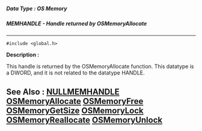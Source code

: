 ##### Data Type : OS Memory
##### MEMHANDLE - Handle returned by OSMemoryAllocate
---
```
#include <global.h>
```
**Description :**

This handle is returned by the OSMemoryAllocate function.  This datatype is a 
DWORD, and it is not related to the datatype HANDLE.

**See Also :**
[NULLMEMHANDLE](/domino-c-api-docs/reference/Symb/NULLMEMHANDLE)
[OSMemoryAllocate](/domino-c-api-docs/reference/Func/OSMemoryAllocate)
[OSMemoryFree](/domino-c-api-docs/reference/Func/OSMemoryFree)
[OSMemoryGetSize](/domino-c-api-docs/reference/Func/OSMemoryGetSize)
[OSMemoryLock](/domino-c-api-docs/reference/Func/OSMemoryLock)
[OSMemoryReallocate](/domino-c-api-docs/reference/Func/OSMemoryReallocate)
[OSMemoryUnlock](/domino-c-api-docs/reference/Func/OSMemoryUnlock)
---
